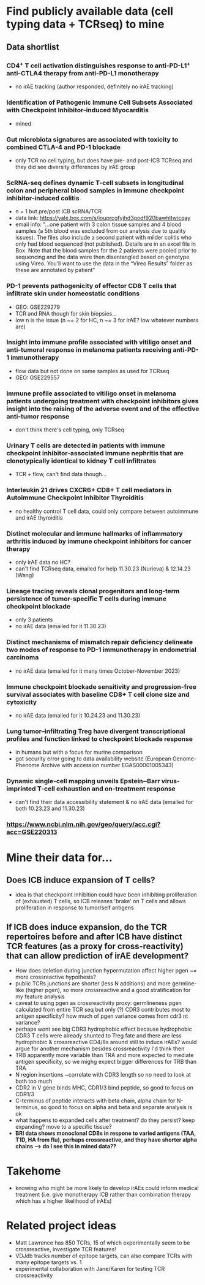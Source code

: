 # Find publicly available data (cell typing data + TCRseq) to mine
## Data shortlist
### CD4<sup>+</sup> T cell activation distinguishes response to anti-PD-L1<sup>+</sup> anti-CTLA4 therapy from anti-PD-L1 monotherapy
 - no irAE tracking (author responded, definitely no irAE tracking)
### Identification of Pathogenic Immune Cell Subsets Associated with Checkpoint Inhibitor-induced Myocarditis
 - mined
### Gut microbiota signatures are associated with toxicity to combined CTLA-4 and PD-1 blockade
 - only TCR no cell typing, but does have pre- and post-ICB TCRseq and they did see diversity differences by irAE group
### ScRNA-seq defines dynamic T-cell subsets in longitudinal colon and peripheral blood samples in immune checkpoint inhibitor-induced colitis
 - n = 1 but pre/post ICB scRNA/TCR
 - data link: https://yale.box.com/s/jouprcgfyjhd3godf920bawhltwicqay
 - email info: "...one patient with 3 colon tissue samples and 4 blood samples (a 5th blood was excluded from our analysis due to quality issues). The files also include a second patient with milder colitis who only had blood sequenced (not published). Details are in an excel file in Box. Note that the blood samples for the 2 patients were pooled prior to sequencing and the data were then disentangled based on genotype using Vireo. You’ll want to use the data in the “Vireo Results” folder as these are annotated by patient"
### PD-1 prevents pathogenicity of effector CD8 T cells that infiltrate skin under homeostatic conditions
 - GEO: GSE229279
 - TCR and RNA though for skin biopsies...
 - low n is the issue (n ~= 2 for HC, n ~= 3 for irAE? low whatever numbers are)
### Insight into immune profile associated with vitiligo onset and anti-tumoral response in melanoma patients receiving anti-PD-1 immunotherapy
 - flow data but not done on same samples as used for TCRseq
 - GEO: GSE229557
### Immune profile associated to vitiligo onset in melanoma patients undergoing treatment with checkpoint inhibitors gives insight into the raising of the adverse event and of the effective anti-tumor response
 - don't think there's cell typing, only TCRseq
### Urinary T cells are detected in patients with immune checkpoint inhibitor-associated immune nephritis that are clonotypically identical to kidney T cell infiltrates
 - TCR + flow, can't find data though...
### Interleukin 21 drives CXCR6+ CD8+ T cell mediators in Autoimmune Checkpoint Inhibitor Thyroiditis
 - no healthy control T cell data, could only compare between autoimmune and irAE thyroiditis
### Distinct molecular and immune hallmarks of inflammatory arthritis induced by immune checkpoint inhibitors for cancer therapy
 - only irAE data no HC?
 - can't find TCRseq data, emailed for help 11.30.23 (Nurieva) & 12.14.23 (Wang)
### Lineage tracing reveals clonal progenitors and long-term persistence of tumor-specific T cells during immune checkpoint blockade
 - only 3 patients
 - no irAE data (emailed for it 11.30.23)
### Distinct mechanisms of mismatch repair deficiency delineate two modes of response to PD-1 immunotherapy in endometrial carcinoma
 - no irAE data (emailed for it many times October-November 2023)
### Immune checkpoint blockade sensitivity and progression-free survival associates with baseline CD8+ T cell clone size and cytoxicity
 - no irAE data (emailed for it 10.24.23 and 11.30.23)
### Lung tumor–infiltrating Treg have divergent transcriptional profiles and function linked to checkpoint blockade response
 - in humans but with a focus for murine comparison
 - got security error going to data availability website (European Genome-Phenome Archive with accession number EGAS00001005343)
### Dynamic single-cell mapping unveils Epstein‒Barr virus-imprinted T-cell exhaustion and on-treatment response
 - can't find their data accessibility statement & no irAE data (emailed for both 10.23.23 and 11.30.23)
### https://www.ncbi.nlm.nih.gov/geo/query/acc.cgi?acc=GSE220313

# Mine their data for...
## Does ICB induce expansion of T cells?
 - idea is that checkpoint inhibition could have been inhibiting proliferation of (exhausted) T cells, so ICB releases 'brake' on T cells and allows proliferation in response to tumor/self antigens
## If ICB does induce expansion, do the TCR repertoires before and after ICB have distinct TCR features (as a proxy for cross-reactivity) that can allow prediction of irAE development?
 - How does deletion during junction hypermutation affect higher pgen ~= more crossreactive hypothesis?
 - public TCRs junctions are shorter (less N additions) and more germline-like (higher pgen), so more crossreactive and a good stratification for my feature analysis
 - caveat to using pgen as crossreactivity proxy: germlineness pgen calculated from entire TCR seq but only (?) CDR3 contributes most to antigen specificity? how much of pgen variance comes from cdr3 nt variance?
 - perhaps wont see big CDR3 hydrophobic effect because hydrophobic CDR3 T cells were already shunted to Treg fate and there are less hydrophobic & crossreactive CD4/8s around still to induce irAEs? would argue for another mechanism besides crossreactivity I'd think then
 - TRB apparently more variable than TRA and more expected to mediate antigen specificity, so we mighg expect bigger differences for TRB than TRA
 - N region insertions ~correlate with CDR3 length so no need to look at both too much
 - CDR2 in V gene binds MHC, CDR1/3 bind peptide, so good to focus on CDR1/3
 - C-terminus of peptide interacts with beta chain, alpha chain for N-terminus, so good to focus on alpha and beta and separate analysis is ok
 - what happens to expanded cells after treatment? do they persist? keep expanding? move to a specific tissue?
 - **BRI data shows monoclonal CD8s in respone to varied antigens (TAA, T1D, HA from flu), perhaps crossreactive, and they have shorter alpha chains --> do I see this in mined data??**

# Takehome
 - knowing who might be more likely to develop irAEs could inform medical treatment (i.e. give monotherapy ICB rather than combination therapy which has a higher likelihood of irAEs)

# Related project ideas
 - Matt Lawrence has 850 TCRs, 15 of which experimentally seem to be crossreactive, investigate TCR features!
 - VDJdb tracks number of epitope targets, can also compare TCRs with many epitope targets vs. 1
 - experimental collaboration with Jane/Karen for testing TCR crossreactivity